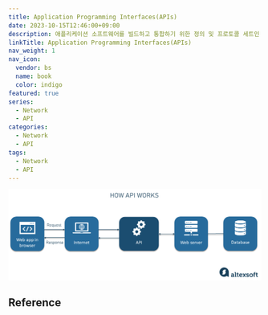 ```yaml
---
title: Application Programming Interfaces(APIs)
date: 2023-10-15T12:46:00+09:00
description: 애플리케이션 소프트웨어를 빌드하고 통합하기 위한 정의 및 프로토콜 세트인 애플리케이션 프로그래밍 인터페이스(Application Programming Interface)
linkTitle: Application Programming Interfaces(APIs)
nav_weight: 1
nav_icon:
  vendor: bs
  name: book
  color: indigo
featured: true
series:
  - Network
  - API
categories:
  - Network
  - API
tags:
  - Network
  - API
---
```


![API](api.png#center)

## Reference
